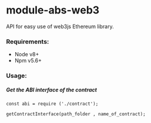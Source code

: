 # module-abs-web3
API for easy use of web3js Ethereum library.

### Requirements:
   * Node v8+
   * Npm v5.6+

### Usage:

##### Get the ABI interface of the contract

````
const abi = require ('./contract');

getContractInterface(path_folder , name_of_contract);
````
